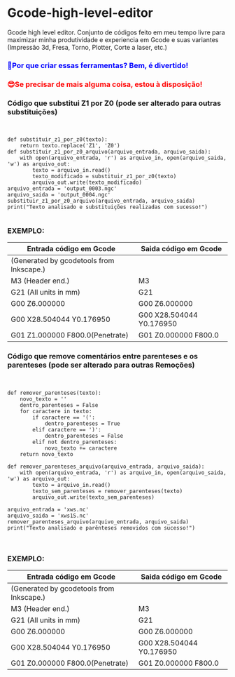 # Gcode-high-level-editor
Gcode high level editor. Conjunto de códigos feito em meu tempo livre para maximizar minha produtividade e experiencia em Gcode e suas variantes (Impressão 3d, Fresa, Torno, Plotter, Corte a laser, etc.)

### <font color="blue">🧐Por que criar essas ferramentas? Bem, é divertido!</font>
### <font color="red">😎Se precisar de mais alguma coisa, estou à disposição!</font>



### Código que substitui Z1 por Z0 (pode ser alterado para outras substituições)
<pre>
 <code class="language-python">

def substituir_z1_por_z0(texto):
    return texto.replace('Z1', 'Z0')
def substituir_z1_por_z0_arquivo(arquivo_entrada, arquivo_saida):
    with open(arquivo_entrada, 'r') as arquivo_in, open(arquivo_saida, 'w') as arquivo_out:
        texto = arquivo_in.read()
        texto_modificado = substituir_z1_por_z0(texto)
        arquivo_out.write(texto_modificado)
arquivo_entrada = 'output_0003.ngc'
arquivo_saida = 'output_0004.ngc'
substituir_z1_por_z0_arquivo(arquivo_entrada, arquivo_saida)
print("Texto analisado e substituições realizadas com sucesso!")
 </code>
</pre>

### EXEMPLO:
| Entrada código em Gcode                           | Saida código em Gcode                           |
|---------------------------------------------------|-------------------------------------------------|
| (Generated by gcodetools from Inkscape.)          |                                                 |
| M3 (Header end.)                                  | M3                                              |
| G21  (All units in mm)                            | G21                                             |
| G00 Z6.000000                                     | G00 Z6.000000                                   |
| G00 X28.504044 Y0.176950                          | G00 X28.504044 Y0.176950                        |
| G01 Z1.000000 F800.0(Penetrate)                   | G01 Z0.000000 F800.0                            |

### Código que remove comentários entre parenteses e os parenteses (pode ser alterado para outras Remoções)
<pre>
 <code class="language-python">
   
def remover_parenteses(texto):
    novo_texto = ''
    dentro_parenteses = False
    for caractere in texto:
        if caractere == '(':
            dentro_parenteses = True
        elif caractere == ')':
            dentro_parenteses = False
        elif not dentro_parenteses:
            novo_texto += caractere
    return novo_texto

def remover_parenteses_arquivo(arquivo_entrada, arquivo_saida):
    with open(arquivo_entrada, 'r') as arquivo_in, open(arquivo_saida, 'w') as arquivo_out:
        texto = arquivo_in.read()
        texto_sem_parenteses = remover_parenteses(texto)
        arquivo_out.write(texto_sem_parenteses)

arquivo_entrada = 'xws.nc'
arquivo_saida = 'xws1S.nc'
remover_parenteses_arquivo(arquivo_entrada, arquivo_saida)
print("Texto analisado e parênteses removidos com sucesso!")
 </code>
   </pre>
### EXEMPLO:
| Entrada código em Gcode                           | Saida código em Gcode                           |
|---------------------------------------------------|-------------------------------------------------|
| (Generated by gcodetools from Inkscape.)          |                                                 |
| M3 (Header end.)                                  | M3                                              |
| G21  (All units in mm)                            | G21                                             |
| G00 Z6.000000                                     | G00 Z6.000000                                   |
| G00 X28.504044 Y0.176950                          | G00 X28.504044 Y0.176950                        |
| G01 Z0.000000 F800.0(Penetrate)                   | G01 Z0.000000 F800.0                            |
